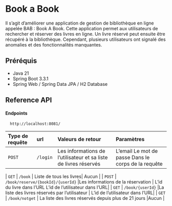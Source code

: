 # Book a Book

Il s’agit d’améliorer une application de gestion de bibliothèque en ligne appelée BAB : Book A Book. Cette application permet aux utilisateurs de rechercher et réserver des livres en ligne. Un livre réservé peut ensuite être récupéré à la bibliothèque. Cependant, plusieurs utilisateurs ont signalé des anomalies et des fonctionnalités manquantes.

## Préréquis

- Java 21
- Spring Boot 3.3.1
- Spring Web / Spring Data JPA / H2 Database

## Reference API

#### Endpoints

```http
  http://localhost:8081/
```

| Type de requête | url      | Valeurs de retour                                                | Paramètres                                          |
| :-------------- | :------- | :--------------------------------------------------------------- | :-------------------------------------------------- |
| `POST`          | `/login` | Les informations de l’utilisateur et sa liste de livres réservés | L’email Le mot de passe Dans le corps de la requête |

| `GET` | `/book` | Liste de tous les livres| Aucun |
| `POST` | `/book/reserve/{bookId}/{userId}` |Les informations de la réservation | L’id du livre dans l’URL L’id de l’utilisateur dans l’URL|
| `GET` | `/book/{userId}` |La liste des livres réservés par l’utilisateur | L’id de l’utilisateur dans l’URL|
| `GET` | `/book/notget` | La liste des livres réservés depuis plus de 21 jours |Aucun |

